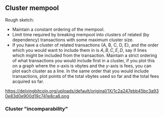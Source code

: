 ## Cluster mempool

Rough sketch:

- Maintain a constant ordering of the mempool.
- Limit time required by breaking mempool into clusters of related (by dependency)
  transactions with some maximum cluster size. 
- If you have a cluster of related transactions {A, B, C, D, E}, and the order
  which you would want to include them in is ${A, B, C, E, D}$, say if 
  lines which might be included from the transaction.
Maintain a strict ordering of what transactions you would include first in a
cluster, if you plot this on a graph where the $x$-axis is vbytes and the
$y$-axis is fees, you can plot each cluster as a line. In the same order that
you would include transactions, plot points of the total vbytes used so far and
the total fees acquired so far.

https://delvingbitcoin.org/uploads/default/original/1X/1c2a247ebb45bc3a930e83d0e900d19c741e8ca6.png

### Cluster "incomparability"


